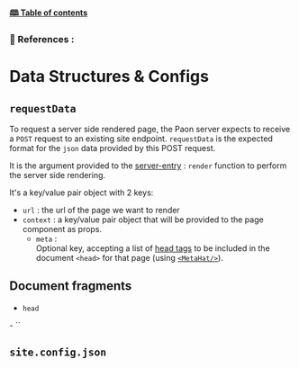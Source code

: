 [**🕮 Table of contents**](/Readme.md)

### 🦚 References : 

# Data Structures & Configs

## `requestData`

To request a server side rendered page, the Paon server expects to receive a `POST` request to an existing site endpoint.
`requestData` is the expected format for the `json` data provided by this POST request.

It is the argument provided to the [server-entry](/documentation/references/site-files.md#entry-servertsx) : `render` function to perform the server side rendering.

It's a key/value pair object with 2 keys:
- `url` : the url of the page we want to render
- `context` : a key/value pair object that will be provided to the page component as props.
    - `meta` :\
    Optional key, accepting a list of [head tags](/documentation/ressources/meta-hat.md#tags-specifications) to be included in the document `<head>` for that page (using [`<MetaHat/>`](/documentation/ressources/meta-hat.md)).


## Document fragments



- `head`

- ``

## `site.config.json`

